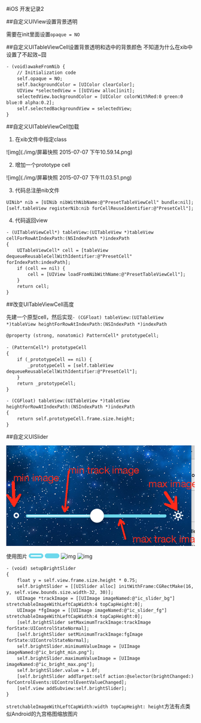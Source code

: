 #iOS 开发记录2

##自定义UIView设置背景透明

需要在init里面设置`opaque = NO`

##自定义UITableViewCell设置背景透明和选中的背景颜色
不知道为什么在xib中设置了不起效~囧

```
- (void)awakeFromNib {
    // Initialization code
    self.opaque = NO;
    self.backgroundColor = [UIColor clearColor];
    UIView *selectedView = [[UIView alloc]init];
    selectedView.backgroundColor = [UIColor colorWithRed:0 green:0 blue:0 alpha:0.2];
    self.selectedBackgroundView = selectedView;
}
```

##自定义UITableViewCell加载

1. 在xib文件中指定class

![img](./img/屏幕快照 2015-07-07 下午10.59.14.png)

2. 增加一个prototype cell

![img](./img/屏幕快照 2015-07-07 下午11.03.51.png)

3. 代码总注册nib文件

```
UINib* nib = [UINib nibWithNibName:@"PresetTableViewCell" bundle:nil];
[self.tableView registerNib:nib forCellReuseIdentifier:@"PresetCell"];
```
4. 代码返回view

```
- (UITableViewCell*) tableView:(UITableView *)tableView cellForRowAtIndexPath:(NSIndexPath *)indexPath
{
    UITableViewCell* cell = [tableView dequeueReusableCellWithIdentifier:@"PresetCell" forIndexPath:indexPath];
    if (cell == nil) {
        cell = [UIView loadFromNibWithName:@"PresetTableViewCell"];
    }
    return cell;
}
```

##改变UITableViewCell高度

先建一个原型cell，然后实现`- (CGFloat) tableView:(UITableView *)tableView heightForRowAtIndexPath:(NSIndexPath *)indexPath`

```
@property (strong, nonatomic) PatternCell* prototypeCell;

- (PatternCell*) prototypeCell
{
    if (_prototypeCell == nil) {
        _prototypeCell = [self.tableView dequeueReusableCellWithIdentifier:@"PresetCell"];
    }
    return _prototypeCell;
}
```

```
- (CGFloat) tableView:(UITableView *)tableView heightForRowAtIndexPath:(NSIndexPath *)indexPath
{
    return self.prototypeCell.frame.size.height;
}
```

##自定义UISlider

![img](./img/6AECFEE9-52ED-4423-B8E8-4380A0F445FB.png)

使用图片
![img](./img/横条1.png)
![img](./img/横条2.png)
![img](./img/大.png)
![img](./img/小.png)

```
- (void) setupBrightSlider
{
    float y = self.view.frame.size.height * 0.75;
    self.brightSlider = [[UISlider alloc] initWithFrame:CGRectMake(16, y, self.view.bounds.size.width-32, 30)];
    UIImage *trackImage = [[UIImage imageNamed:@"ic_slider_bg"] stretchableImageWithLeftCapWidth:4 topCapHeight:0];
    UIImage *fgImage = [[UIImage imageNamed:@"ic_slider_fg"] stretchableImageWithLeftCapWidth:4 topCapHeight:0];
    [self.brightSlider setMaximumTrackImage:trackImage forState:UIControlStateNormal];
    [self.brightSlider setMinimumTrackImage:fgImage forState:UIControlStateNormal];
    self.brightSlider.minimumValueImage = [UIImage imageNamed:@"ic_bright_min.png"];
    self.brightSlider.maximumValueImage = [UIImage imageNamed:@"ic_bright_max.png"];
    self.brightSlider.value = 1.0f;
    [self.brightSlider addTarget:self action:@selector(brightChanged:) forControlEvents:UIControlEventValueChanged];
    [self.view addSubview:self.brightSlider];
}
```

`stretchableImageWithLeftCapWidth:width topCapHeight: height`方法有点类似Android的九宫格图缩放图片
